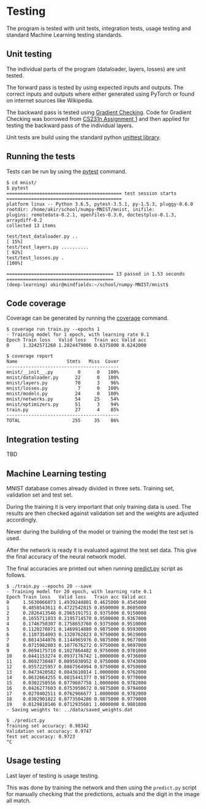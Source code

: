 # Testing

The program is tested with unit tests, integration tests, usage testing and standard Machine Learning testing standards.

## Unit testing

The individual parts of the program (dataloader, layers, losses) are unit tested.

The forward pass is tested by using expected inputs and outputs. The correct inputs and outputs where either generated using PyTorch or found on internet sources like Wikipedia.

The backward pass is tested using [Gradient Checking](http://ufldl.stanford.edu/wiki/index.php/Gradient_checking_and_advanced_optimization). Code for Gradient Checking was borrowed from [CS231n Assignment 1](http://cs231n.github.io/assignments2016/assignment1/) and then applied for testing the backward pass of the individual layers.

Unit tests are build using the standard python [unittest library](https://docs.python.org/3/library/unittest.html).

## Running the tests

Tests can be run by using the [pytest](https://docs.pytest.org/en/latest/) command.

```
$ cd mnist/
$ pytest
========================================== test session starts ==========================================
platform linux -- Python 3.6.5, pytest-3.5.1, py-1.5.3, pluggy-0.6.0
rootdir: /home/akir/school/numpy-MNIST/mnist, inifile:
plugins: remotedata-0.2.1, openfiles-0.3.0, doctestplus-0.1.3, arraydiff-0.2
collected 13 items

test/test_dataloader.py ..                                                                        [ 15%]
test/test_layers.py ..........                                                                    [ 92%]
test/test_losses.py .                                                                             [100%]

======================================= 13 passed in 1.53 seconds =======================================
(deep-learning) akir@mindfields:~/school/numpy-MNIST/mnist$
```

## Code coverage

Coverage can be generated by running the [coverage](https://coverage.readthedocs.io/en/coverage-4.5.1a/) command.

```
$ coverage run train.py --epochs 1
- Training model for 1 epoch, with learning rate 0.1
Epoch Train loss   Valid loss   Train acc Valid acc
0     1.3242571260 1.2824479006 0.6375000 0.6242000
```

```
$ coverage report
Name                  Stmts   Miss  Cover
-----------------------------------------
mnist/__init__.py         0      0   100%
mnist/dataloader.py      22      0   100%
mnist/layers.py          70      3    96%
mnist/losses.py           7      0   100%
mnist/models.py          24      0   100%
mnist/networks.py        54     25    54%
mnist/optimizers.py      51      3    94%
train.py                 27      4    85%
-----------------------------------------
TOTAL                   255     35    86%
```

## Integration testing

TBD

## Machine Learning testing

MNIST database comes already divided in three sets. Training set, validation set and test set.

During the training it is very important that only training data is used. The results are then checked against validation set and the weights are adjusted accordingly.

Never during the building of the model or training the model the test set is used.

After the network is ready it is evaluated against the test set data. This give the final accuracy of the neural network model.

The final accuracies are printed out when running [predict.py](../mnist/predict.py) script as follows.

```
$ ./train.py --epochs 20 --save
- Training model for 20 epoch, with learning rate 0.1
Epoch Train loss   Valid loss   Train acc Valid acc
0     1.5630066073 1.4939244801 0.4625000 0.4545000
1     0.4858543611 0.4722542815 0.8500000 0.8605000
2     0.2826413546 0.2965191751 0.9375000 0.9150000
3     0.1655711033 0.2195714570 0.9500000 0.9367000
4     0.1746750307 0.1758653760 0.9375000 0.9510000
5     0.1120270871 0.1469914880 0.9875000 0.9593000
6     0.1107354093 0.1320762823 0.9750000 0.9619000
7     0.0814344076 0.1144965976 0.9875000 0.9677000
8     0.0715982803 0.1077676272 0.9750000 0.9697000
9     0.0694175710 0.1027864482 0.9750000 0.9701000
10    0.0441153274 0.0937176742 1.0000000 0.9736000
11    0.0692730487 0.0895030952 0.9750000 0.9743000
12    0.0557225957 0.0867564994 0.9750000 0.9750000
13    0.0473420582 0.0843610814 1.0000000 0.9762000
14    0.0632664255 0.0815441377 0.9875000 0.9770000
15    0.0302250556 0.0779607758 1.0000000 0.9782000
16    0.0426277603 0.0753950672 0.9875000 0.9794000
17    0.0270402511 0.0762966677 1.0000000 0.9782000
18    0.0302901822 0.0773504286 0.9875000 0.9779000
19    0.0129810146 0.0712935601 1.0000000 0.9801000
- Saving weights to: ../data/saved_weights.dat
```

```
$ ./predict.py
Training set accuracy: 0.98342
Validation set accuracy: 0.9747
Test set accuracy: 0.9723
^C
```

## Usage testing

Last layer of testing is usage testing.

This was done by training the network and then using the `predict.py` script for manually checking that the predictions, actuals and the digit in the image all match.

